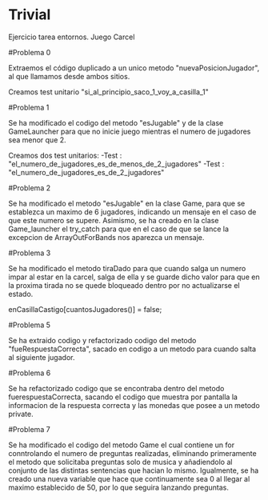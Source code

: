 # Trivial
Ejercicio tarea entornos. Juego Carcel

#Problema 0

Extraemos el código duplicado a un unico metodo "nuevaPosicionJugador", al que llamamos desde ambos sitios.

Creamos test unitario "si_al_principio_saco_1_voy_a_casilla_1"

#Problema 1

Se ha modificado el codigo del metodo "esJugable" y de la clase GameLauncher para que no inicie juego mientras el numero
de jugadores sea menor que 2.

Creamos dos test unitarios:
 -Test : "el_numero_de_jugadores_es_de_menos_de_2_jugadores"
 -Test : "el_numero_de_jugadores_es_de_2_jugadores"
 
 #Problema 2
 
 Se ha modificado el metodo "esJugable" en la clase Game, para que se establezca un maximo de 6 jugadores,
 indicando un mensaje en el caso de que este numero se supere. Asimismo, se ha creado en la clase Game_launcher
 el try_catch para que en el caso de que se lance la excepcion de ArrayOutForBands nos aparezca un mensaje.
 
 #Problema 3
 
 Se ha modificado el metodo tiraDado para que cuando salga un numero impar al estar en la carcel, salga de ella y se 
 guarde dicho valor para que en la proxima tirada no se quede bloqueado dentro por no actualizarse el estado.
 
 enCasillaCastigo[cuantosJugadores()] = false; 
 
 #Problema 5
 
 Se ha extraido codigo y refactorizado codigo del metodo "fueRespuestaCorrecta", sacado en codigo a un metodo para
 cuando salta al siguiente jugador.

#Problema 6

 Se ha refactorizado codigo que se encontraba dentro del metodo fuerespuestaCorrecta, sacando el codigo que muestra por 
 pantalla la informacion de la respuesta correcta y las monedas que posee a un metodo private.

#Problema 7

 Se ha modificado el codigo del metodo Game el cual contiene un for conntrolando el numero de preguntas realizadas,
eliminando primeramente el metodo que solicitaba preguntas solo de musica y añadiendolo al conjunto de las distintas
sentencias que hacian lo mismo. Igualmente, se ha creado una nueva variable que hace que continuamente sea 0 al llegar 
al maximo establecido de 50, por lo que seguira lanzando preguntas.

 
 
 